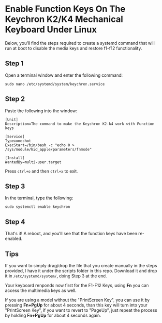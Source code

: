 # Enable Function Keys On The Keychron K2/K4 Mechanical Keyboard Under Linux


Below, you'll find the steps required to create a systemd command that will run at boot to disable the media keys and restore f1-f12 functionality.

## Step 1

Open a terminal window and enter the following command:

`sudo nano /etc/systemd/system/keychron.service`

## **Step** 2

Paste the following into the window:

```
[Unit]
Description=The command to make the Keychron K2-k4 work with Function keys

[Service]
Type=oneshot
ExecStart=/bin/bash -c "echo 0 > /sys/module/hid_apple/parameters/fnmode"

[Install]
WantedBy=multi-user.target
```

Press `ctrl+o` and then `ctrl+x` to exit.

## Step 3

In the terminal, type the following:

`sudo systemctl enable keychron`

## Step 4

That's it! A reboot, and you'll see that the function keys have been re-enabled.

## Tips

If you want to simply drag/drop the file that you create manually in the steps provided, I have it under the scripts folder in this repo. Download it and drop it in `/etc/systemd/system/`, doing Step 3 at the end.

Your keyboard renponds now first for the F1-F12 Keys, using **Fn** you can access the multimedia keys as well.

If you are using a model without the "PrintScreen Key", you can use it by pressing **Fn+PgUp** for about 4 seconds, than this key will turn into your "PrintScreen Key", if you want to revert to "PageUp", just repeat the process by holding **Fn+PgUp** for about 4 seconds again.
